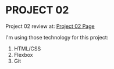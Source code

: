 # PROJECT 02

Project 02 review at: [Project 02 Page](https://udemy-course-chema.github.io/project-02/)

I'm using those technology for this project:

1. HTML/CSS
2. Flexbox
3. Git

